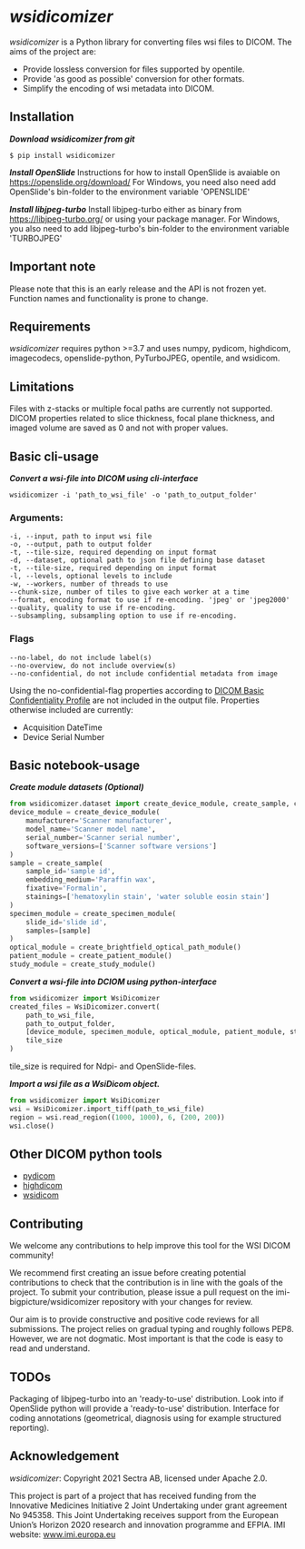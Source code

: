 # *wsidicomizer*
*wsidicomizer* is a Python library for converting files wsi files to DICOM. The aims of the project are:
- Provide lossless conversion for files supported by opentile.
- Provide 'as good as possible' conversion for other formats.
- Simplify the encoding of wsi metadata into DICOM.

## Installation
***Download wsidicomizer from git***
```console
$ pip install wsidicomizer
```

***Install OpenSlide***
Instructions for how to install OpenSlide is avaiable on https://openslide.org/download/
For Windows, you need also need add OpenSlide's bin-folder to the environment variable 'OPENSLIDE'

***Install libjpeg-turbo***
Install libjpeg-turbo either as binary from https://libjpeg-turbo.org/ or using your package manager.
For Windows, you also need to add libjpeg-turbo's bin-folder to the environment variable 'TURBOJPEG'

## Important note
Please note that this is an early release and the API is not frozen yet. Function names and functionality is prone to change.

## Requirements
*wsidicomizer* requires python >=3.7 and uses numpy, pydicom, highdicom, imagecodecs, openslide-python, PyTurboJPEG, opentile, and wsidicom.

## Limitations
Files with z-stacks or multiple focal paths are currently not supported. DICOM properties related to slice thickness, focal plane thickness, and imaged volume are saved as 0 and not with proper values.

## Basic cli-usage
***Convert a wsi-file into DICOM using cli-interface***
```console
wsidicomizer -i 'path_to_wsi_file' -o 'path_to_output_folder'
```
### Arguments:
~~~~
-i, --input, path to input wsi file
-o, --output, path to output folder
-t, --tile-size, required depending on input format
-d, --dataset, optional path to json file defining base dataset
-t, --tile-size, required depending on input format
-l, --levels, optional levels to include
-w, --workers, number of threads to use
--chunk-size, number of tiles to give each worker at a time
--format, encoding format to use if re-encoding. 'jpeg' or 'jpeg2000'
--quality, quality to use if re-encoding.
--subsampling, subsampling option to use if re-encoding.
~~~~
### Flags
~~~~
--no-label, do not include label(s)
--no-overview, do not include overview(s)
--no-confidential, do not include confidential metadata from image
~~~~
Using the no-confidential-flag properties according to [DICOM Basic Confidentiality Profile](https://dicom.nema.org/medical/dicom/current/output/html/part15.html#table_E.1-1) are not included in the output file. Properties otherwise included are currently:
* Acquisition DateTime
* Device Serial Number

## Basic notebook-usage
***Create module datasets (Optional)***
```python
from wsidicomizer.dataset import create_device_module, create_sample, create_specimen_module, create_brightfield_optical_path_module, create_patient_module, create_study_module
device_module = create_device_module(
    manufacturer='Scanner manufacturer',
    model_name='Scanner model name',
    serial_number='Scanner serial number',
    software_versions=['Scanner software versions']
)
sample = create_sample(
    sample_id='sample id',
    embedding_medium='Paraffin wax',
    fixative='Formalin',
    stainings=['hematoxylin stain', 'water soluble eosin stain']
)
specimen_module = create_specimen_module(
    slide_id='slide id',
    samples=[sample]
)
optical_module = create_brightfield_optical_path_module()
patient_module = create_patient_module()
study_module = create_study_module()

```

***Convert a wsi-file into DCIOM using python-interface***
```python
from wsidicomizer import WsiDicomizer
created_files = WsiDicomizer.convert(
    path_to_wsi_file,
    path_to_output_folder,
    [device_module, specimen_module, optical_module, patient_module, study_module],
    tile_size
)
```
tile_size is required for Ndpi- and OpenSlide-files.

***Import a wsi file as a WsiDicom object.***
```python
from wsidicomizer import WsiDicomizer
wsi = WsiDicomizer.import_tiff(path_to_wsi_file)
region = wsi.read_region((1000, 1000), 6, (200, 200))
wsi.close()
```

## Other DICOM python tools
- [pydicom](https://pydicom.github.io/)
- [highdicom](https://github.com/MGHComputationalPathology/highdicom)
- [wsidicom](https://github.com/imi-bigpicture/wsidicom)

## Contributing
We welcome any contributions to help improve this tool for the WSI DICOM community!

We recommend first creating an issue before creating potential contributions to check that the contribution is in line with the goals of the project. To submit your contribution, please issue a pull request on the imi-bigpicture/wsidicomizer repository with your changes for review.

Our aim is to provide constructive and positive code reviews for all submissions. The project relies on gradual typing and roughly follows PEP8. However, we are not dogmatic. Most important is that the code is easy to read and understand.

## TODOs
Packaging of libjpeg-turbo into an 'ready-to-use' distribution.
Look into if OpenSlide python will provide a 'ready-to-use' distribution.
Interface for coding annotations (geometrical, diagnosis using for example structured reporting).

## Acknowledgement
*wsidicomizer*: Copyright 2021 Sectra AB, licensed under Apache 2.0.

This project is part of a project that has received funding from the Innovative Medicines Initiative 2 Joint Undertaking under grant agreement No 945358. This Joint Undertaking receives support from the European Union’s Horizon 2020 research and innovation programme and EFPIA. IMI website: www.imi.europa.eu